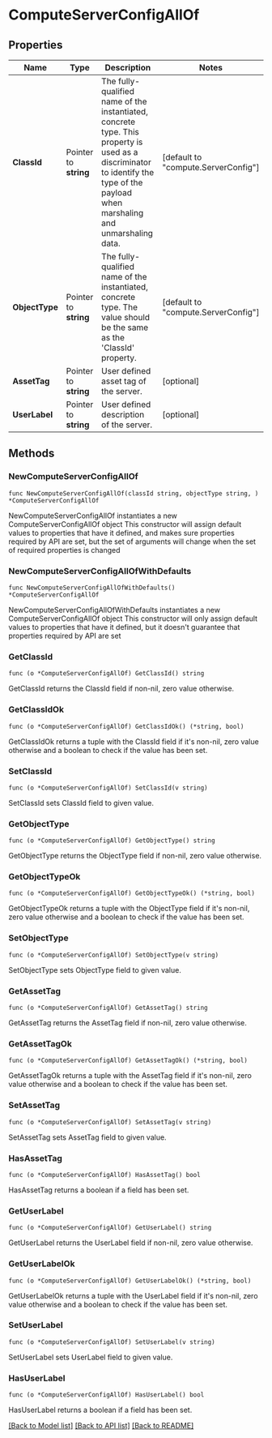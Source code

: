 # ComputeServerConfigAllOf

## Properties

Name | Type | Description | Notes
------------ | ------------- | ------------- | -------------
**ClassId** | Pointer to **string** | The fully-qualified name of the instantiated, concrete type. This property is used as a discriminator to identify the type of the payload when marshaling and unmarshaling data. | [default to "compute.ServerConfig"]
**ObjectType** | Pointer to **string** | The fully-qualified name of the instantiated, concrete type. The value should be the same as the &#39;ClassId&#39; property. | [default to "compute.ServerConfig"]
**AssetTag** | Pointer to **string** | User defined asset tag of the server. | [optional] 
**UserLabel** | Pointer to **string** | User defined description of the server. | [optional] 

## Methods

### NewComputeServerConfigAllOf

`func NewComputeServerConfigAllOf(classId string, objectType string, ) *ComputeServerConfigAllOf`

NewComputeServerConfigAllOf instantiates a new ComputeServerConfigAllOf object
This constructor will assign default values to properties that have it defined,
and makes sure properties required by API are set, but the set of arguments
will change when the set of required properties is changed

### NewComputeServerConfigAllOfWithDefaults

`func NewComputeServerConfigAllOfWithDefaults() *ComputeServerConfigAllOf`

NewComputeServerConfigAllOfWithDefaults instantiates a new ComputeServerConfigAllOf object
This constructor will only assign default values to properties that have it defined,
but it doesn't guarantee that properties required by API are set

### GetClassId

`func (o *ComputeServerConfigAllOf) GetClassId() string`

GetClassId returns the ClassId field if non-nil, zero value otherwise.

### GetClassIdOk

`func (o *ComputeServerConfigAllOf) GetClassIdOk() (*string, bool)`

GetClassIdOk returns a tuple with the ClassId field if it's non-nil, zero value otherwise
and a boolean to check if the value has been set.

### SetClassId

`func (o *ComputeServerConfigAllOf) SetClassId(v string)`

SetClassId sets ClassId field to given value.


### GetObjectType

`func (o *ComputeServerConfigAllOf) GetObjectType() string`

GetObjectType returns the ObjectType field if non-nil, zero value otherwise.

### GetObjectTypeOk

`func (o *ComputeServerConfigAllOf) GetObjectTypeOk() (*string, bool)`

GetObjectTypeOk returns a tuple with the ObjectType field if it's non-nil, zero value otherwise
and a boolean to check if the value has been set.

### SetObjectType

`func (o *ComputeServerConfigAllOf) SetObjectType(v string)`

SetObjectType sets ObjectType field to given value.


### GetAssetTag

`func (o *ComputeServerConfigAllOf) GetAssetTag() string`

GetAssetTag returns the AssetTag field if non-nil, zero value otherwise.

### GetAssetTagOk

`func (o *ComputeServerConfigAllOf) GetAssetTagOk() (*string, bool)`

GetAssetTagOk returns a tuple with the AssetTag field if it's non-nil, zero value otherwise
and a boolean to check if the value has been set.

### SetAssetTag

`func (o *ComputeServerConfigAllOf) SetAssetTag(v string)`

SetAssetTag sets AssetTag field to given value.

### HasAssetTag

`func (o *ComputeServerConfigAllOf) HasAssetTag() bool`

HasAssetTag returns a boolean if a field has been set.

### GetUserLabel

`func (o *ComputeServerConfigAllOf) GetUserLabel() string`

GetUserLabel returns the UserLabel field if non-nil, zero value otherwise.

### GetUserLabelOk

`func (o *ComputeServerConfigAllOf) GetUserLabelOk() (*string, bool)`

GetUserLabelOk returns a tuple with the UserLabel field if it's non-nil, zero value otherwise
and a boolean to check if the value has been set.

### SetUserLabel

`func (o *ComputeServerConfigAllOf) SetUserLabel(v string)`

SetUserLabel sets UserLabel field to given value.

### HasUserLabel

`func (o *ComputeServerConfigAllOf) HasUserLabel() bool`

HasUserLabel returns a boolean if a field has been set.


[[Back to Model list]](../README.md#documentation-for-models) [[Back to API list]](../README.md#documentation-for-api-endpoints) [[Back to README]](../README.md)


